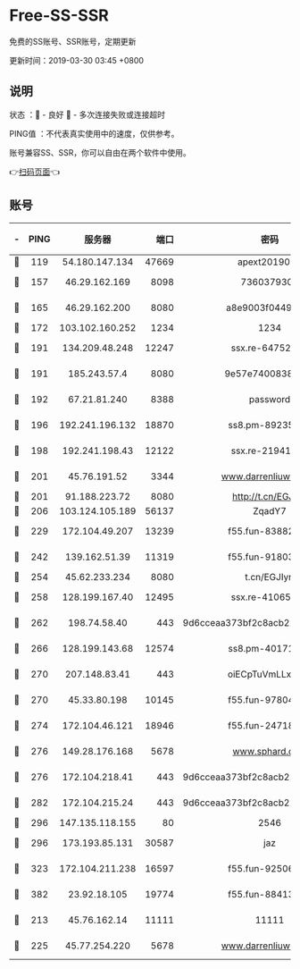 # Free-SS-SSR

免费的SS账号、SSR账号，定期更新

更新时间：2019-03-30 03:45 +0800

## 说明

状态     ：🙂 - 良好 🙁 - 多次连接失败或连接超时

PING值   ：不代表真实使用中的速度，仅供参考。

账号兼容SS、SSR，你可以自由在两个软件中使用。

👉[扫码页面](https://liesauer.github.io/Free-SS-SSR/)👈

## 账号

|-|PING|服务器|端口|密码|加密方式|区域|
|:----:|:----:|:-----:|-----:|:----:|:----:|:----:|
|🙂|119|54.180.147.134|47669|apext2019001|chacha20|KR|
|🙂|157|46.29.162.169|8098|7360379305|aes-256-cfb||
|🙂|165|46.29.162.200|8080|a8e9003f0449cea5|chacha20-ietf|RU|
|🙂|172|103.102.160.252|1234|1234|rc4-md5|JP|
|🙂|191|134.209.48.248|12247|ssx.re-64752924|aes-256-cfb|US|
|🙂|191|185.243.57.4|8080|9e57e7400838a01e|chacha20-ietf|US|
|🙂|192|67.21.81.240|8388|password|aes-256-cfb|US|
|🙂|196|192.241.196.132|18870|ss8.pm-89235292|aes-256-cfb|US|
|🙂|198|192.241.198.43|12122|ssx.re-21941720|aes-256-cfb|US|
|🙂|201|45.76.191.52|3344|www.darrenliuwei.com|aes-256-cfb|JP|
|🙂|201|91.188.223.72|8080|http://t.cn/EGJIyrl|rc4-md5|RU|
|🙂|206|103.124.105.189|56137|ZqadY7|chacha20|US|
|🙂|229|172.104.49.207|13239|f55.fun-83882442|aes-256-cfb|SG|
|🙂|242|139.162.51.39|11319|f55.fun-91803010|aes-256-cfb|SG|
|🙂|254|45.62.233.234|8080|t.cn/EGJIyrl|rc4-md5|CA|
|🙂|258|128.199.167.40|12495|ssx.re-41065683|aes-256-cfb|SG|
|🙂|262|198.74.58.40|443|9d6cceaa373bf2c8acb22e60b6a58be6|aes-256-cfb|US|
|🙂|266|128.199.143.68|12574|ss8.pm-40171422|aes-256-cfb|SG|
|🙂|270|207.148.83.41|443|oiECpTuVmLLxk4Ts|aes-256-cfb|AU|
|🙂|270|45.33.80.198|10145|f55.fun-97804502|aes-256-cfb|US|
|🙂|274|172.104.46.121|18946|f55.fun-24718503|aes-256-cfb|SG|
|🙂|276|149.28.176.168|5678|www.sphard.com|aes-256-cfb|AU|
|🙂|276|172.104.218.41|443|9d6cceaa373bf2c8acb22e60b6a58be6|aes-256-cfb|US|
|🙂|282|172.104.215.24|443|9d6cceaa373bf2c8acb22e60b6a58be6|aes-256-cfb|US|
|🙂|296|147.135.118.155|80|2546|chacha20|US|
|🙂|296|173.193.85.131|30587|jaz|aes-256-cfb|US|
|🙂|323|172.104.211.238|16597|f55.fun-92506432|aes-256-cfb|US|
|🙂|382|23.92.18.105|19774|f55.fun-88413753|aes-256-cfb|US|
|🙂|213|45.76.162.14|11111|11111|aes-256-cfb|SG|
|🙂|225|45.77.254.220|5678|www.darrenliuwei.com|aes-256-cfb|SG|

